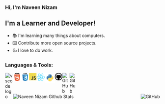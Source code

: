 ### Hi, I'm Naveen Nizam

## I'm a Learner and Developer!
- 📚 I'm learning many things about computers.
- ⌨️ Contribute more open source projects.
- 👍 I love to do work.

### Languages & Tools:

<img align="left" alt="vscode logo" width="26px" src="https://raw.githubusercontent.com/Delta456/Delta456/master/img/vscode.png"/>

<img align="left" alt="HTML5" width="26px" src="https://raw.githubusercontent.com/github/explore/80688e429a7d4ef2fca1e82350fe8e3517d3494d/topics/html/html.png" />
<img align="left" alt="CSS3" width="26px" src="https://raw.githubusercontent.com/github/explore/80688e429a7d4ef2fca1e82350fe8e3517d3494d/topics/css/css.png" />

<img align="left" src="https://raw.githubusercontent.com/github/explore/80688e429a7d4ef2fca1e82350fe8e3517d3494d/topics/javascript/javascript.png" alt="js logo" width="24">
<img align="left" src="logo192.png" alt="react logo" width = '28px'>
<img align="left" src="https://raw.githubusercontent.com/github/explore/80688e429a7d4ef2fca1e82350fe8e3517d3494d/topics/python/python.png" alt="python logo" width="32px">


<img align="left" alt="GitHub" width="24px" src="a.png" />
<img align="left" alt="GitHub" width="24px" src="https://e7.pngegg.com/pngimages/747/798/png-clipart-mysql-mysql.png" />
<img align="left" alt="GitHub" width="24px" src="https://www.datocms-assets.com/205/1667580983-next.svg?auto=format&fit=max&w=600" />

<br/>
<br/>
<br/>
<br/>
<div style=display:inline>
<img  alt="Naveen Nizam Github Stats" src="https://github-readme-stats.vercel.app/api?username=NaveenNizam&show_icons=true&theme=radical" />


<img align="right"  alt="GitHub"  src="https://github-readme-stats.vercel.app/api/top-langs/?username=NaveenNizam&langs_count=8" />
</div>
